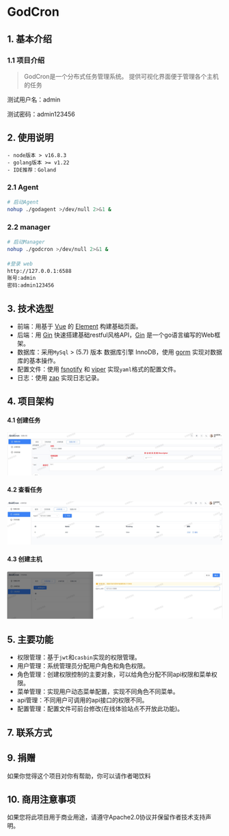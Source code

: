 
 
 

# GodCron
   
 
## 1. 基本介绍

### 1.1 项目介绍

> GodCron是一个分布式任务管理系统。
> 提供可视化界面便于管理各个主机的任务

测试用户名：admin

测试密码：admin123456

 
 

## 2. 使用说明

```
- node版本 > v16.8.3
- golang版本 >= v1.22
- IDE推荐：Goland
```

### 2.1 Agent


```bash
# 启动Agent
nohup ./godagent >/dev/null 2>&1 &

```

### 2.2 manager

```bash
# 启动Manager
nohup ./godcron >/dev/null 2>&1 &

#登录 web
http://127.0.0.1:6588
账号:admin
密码:admin123456

```

 

 
## 3. 技术选型

- 前端：用基于 [Vue](https://vuejs.org) 的 [Element](https://github.com/ElemeFE/element) 构建基础页面。
- 后端：用 [Gin](https://gin-gonic.com/) 快速搭建基础restful风格API，[Gin](https://gin-gonic.com/) 是一个go语言编写的Web框架。
- 数据库：采用`MySql` > (5.7) 版本 数据库引擎 InnoDB，使用 [gorm](http://gorm.cn) 实现对数据库的基本操作。
- 配置文件：使用 [fsnotify](https://github.com/fsnotify/fsnotify) 和 [viper](https://github.com/spf13/viper) 实现`yaml`格式的配置文件。
- 日志：使用 [zap](https://github.com/uber-go/zap) 实现日志记录。

## 4. 项目架构

#### 4.1 创建任务
<img src="./server/docs/create_job.jpg">

#### 4.2 查看任务
<img src="./server/docs/job_list.jpg">

#### 4.3 创建主机
<img src="./server/docs/create_agent.jpg">
 



## 5. 主要功能

- 权限管理：基于`jwt`和`casbin`实现的权限管理。
- 用户管理：系统管理员分配用户角色和角色权限。
- 角色管理：创建权限控制的主要对象，可以给角色分配不同api权限和菜单权限。
- 菜单管理：实现用户动态菜单配置，实现不同角色不同菜单。
- api管理：不同用户可调用的api接口的权限不同。
- 配置管理：配置文件可前台修改(在线体验站点不开放此功能)。
 
 
 
## 7. 联系方式
 
 

## 9. 捐赠

如果你觉得这个项目对你有帮助，你可以请作者喝饮料 



## 10. 商用注意事项

如果您将此项目用于商业用途，请遵守Apache2.0协议并保留作者技术支持声明。
